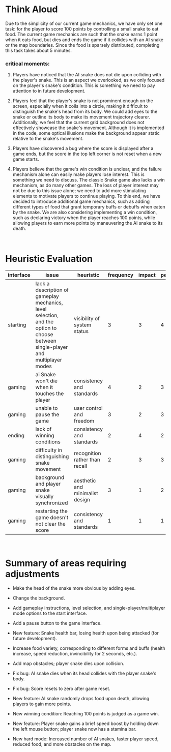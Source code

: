 # Think Aloud
Due to the simplicity of our current game mechanics, we have only set one task: for the player to score 100 points by controlling a small snake to eat food. The current game mechanics are such that the snake earns 1 point when it eats food, but dies and ends the game if it collides with an AI snake or the map boundaries. Since the food is sparsely distributed, completing this task takes about 5 minutes.
### critical moments: 
1. Players have noticed that the AI snake does not die upon colliding with the player's snake. This is an aspect we overlooked, as we only focused on the player's snake's condition. This is something we need to pay attention to in future development.

2. Players feel that the player's snake is not prominent enough on the screen, especially when it coils into a circle, making it difficult to distinguish the snake's head from its body. We could add eyes to the snake or outline its body to make its movement trajectory clearer. Additionally, we feel that the current grid background does not effectively showcase the snake's movement. Although it is implemented in the code, some optical illusions make the background appear static relative to the snake's movement.

3. Players have discovered a bug where the score is displayed after a game ends, but the score in the top left corner is not reset when a new game starts.

4. Players believe that the game's win condition is unclear, and the failure mechanism alone can easily make players lose interest. This is something we need to discuss. The classic Snake game also lacks a win mechanism, as do many other games. The loss of player interest may not be due to this issue alone; we need to add more stimulating elements to motivate players to continue playing. To this end, we have decided to introduce additional game mechanics, such as adding different types of food that grant temporary buffs or debuffs when eaten by the snake. We are also considering implementing a win condition, such as declaring victory when the player reaches 100 points, while allowing players to earn more points by maneuvering the AI snake to its death.
<br>

# Heuristic Evaluation
| **interface** | **issue** | **heuristic** | **frequency** | **impact** | **persistence** | **severity** |
| ----------| ----- | --------- | --------- | ------ | ----------- | -------- |
| starting | lack a description of gameplay mechanics, level selection, and the option to choose between single-player and multiplayer modes | visibility of system status | 3 | 3 | 4 | 3.33 |
| gaming | ai Snake won't die when it touches the player | consistency and standards | 4 | 2 | 3 | 3 |
| gaming | unable to pause the game | user control and freedom | 3 | 2 | 3 | 2.67 |
| ending | lack of winning conditions | consistency and standards | 2 | 4 | 2 | 2.67 |
| gaming | difficulty in distinguishing snake movement | recognition rather than recall | 2 | 3 | 3 | 2.67 |
| gaming | background and player snake visually synchronized | aesthetic and minimalist design | 3 | 1 | 2 | 2 |
| gaming | restarting the game doesn't not clear the score | consistency and standards | 1 | 1 | 1 | 1 |  
<br>

# Summary of areas requiring adjustments
- Make the head of the snake more obvious by adding eyes.

- Change the background.

- Add gameplay instructions, level selection, and single-player/multiplayer mode options to the start interface.

- Add a pause button to the game interface.

- New feature: Snake health bar, losing health upon being attacked (for future development).

- Increase food variety, corresponding to different forms and buffs (health increase, speed reduction, invincibility for 2 seconds, etc.).

- Add map obstacles; player snake dies upon collision.

- Fix bug: AI snake dies when its head collides with the player snake's body.

- Fix bug: Score resets to zero after game reset.

- New feature: AI snake randomly drops food upon death, allowing players to gain more points.

- New winning condition: Reaching 100 points is judged as a game win.

- New feature: Player snake gains a brief speed boost by holding down the left mouse button; player snake now has a stamina bar.

- New hard mode: Increased number of AI snakes, faster player speed, reduced food, and more obstacles on the map.



